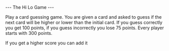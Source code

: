 --- The Hi Lo Game ---

Play a card guessing game. You are given a card and asked to guess if the next card will be higher or lower than the initial card.
If you guess correctly you get 100 points, if you guess incorrectly you lose 75 points. Every player starts with 300 points.

If you get a higher score you can add it   
